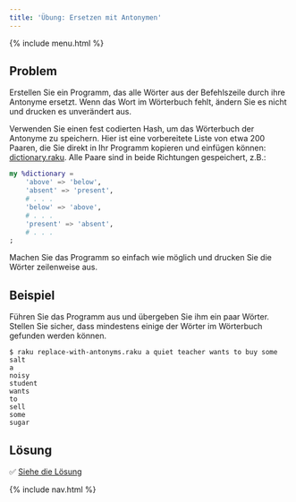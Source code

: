 ```yaml
---
title: 'Übung: Ersetzen mit Antonymen'
---
```


{% include menu.html %}

## Problem

Erstellen Sie ein Programm, das alle Wörter aus der Befehlszeile durch ihre Antonyme ersetzt. Wenn das Wort im Wörterbuch fehlt, ändern Sie es nicht und drucken es unverändert aus.

Verwenden Sie einen fest codierten Hash, um das Wörterbuch der Antonyme zu speichern. Hier ist eine vorbereitete Liste von etwa 200 Paaren, die Sie direkt in Ihr Programm kopieren und einfügen können: [dictionary.raku](https://github.com/ash/raku-course/blob/master/essentials/associatives/exercises/replace-with-antonyms/dictionary.raku). Alle Paare sind in beide Richtungen gespeichert, z.B.:

```raku
my %dictionary =
    'above' => 'below',
    'absent' => 'present',
    # . . .
    'below' => 'above',
    # . . .
    'present' => 'absent',
    # . . .
;
```

Machen Sie das Programm so einfach wie möglich und drucken Sie die Wörter zeilenweise aus.

## Beispiel

Führen Sie das Programm aus und übergeben Sie ihm ein paar Wörter. Stellen Sie sicher, dass mindestens einige der Wörter im Wörterbuch gefunden werden können.

```console
$ raku replace-with-antonyms.raku a quiet teacher wants to buy some salt
a
noisy
student
wants
to
sell
some
sugar
```

## Lösung

✅ [Siehe die Lösung](solution)

{% include nav.html %}
